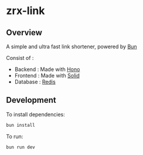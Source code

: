 # zrx-link

## Overview

A simple and ultra fast link shortener, powered by [Bun](https://bun.sh/)

Consist of :

- Backend : Made with [Hono](https://hono.dev/)
- Frontend : Made with [Solid](https://solidjs.com/)
- Database : [Redis](https://redis.io/)

## Development

To install dependencies:

```bash
bun install
```

To run:

```bash
bun run dev
```
